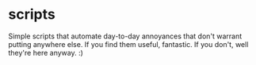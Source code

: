 # scripts
Simple scripts that automate day-to-day annoyances that don't warrant putting anywhere else.  If you find them useful, fantastic.  If you don't, well they're here anyway. :)
